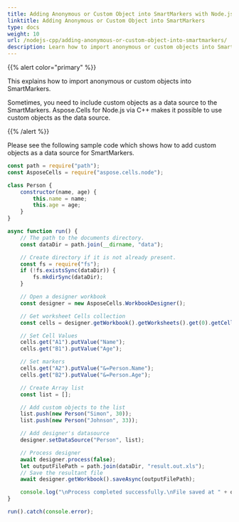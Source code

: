 ```yaml
---  
title: Adding Anonymous or Custom Object into SmartMarkers with Node.js via C++  
linktitle: Adding Anonymous or Custom Object into SmartMarkers  
type: docs  
weight: 10  
url: /nodejs-cpp/adding-anonymous-or-custom-object-into-smartmarkers/  
description: Learn how to import anonymous or custom objects into SmartMarkers using Aspose.Cells for Node.js via C++.  
---  
```


{{% alert color="primary" %}}  

This explains how to import anonymous or custom objects into SmartMarkers.  

Sometimes, you need to include custom objects as a data source to the SmartMarkers. Aspose.Cells for Node.js via C++ makes it possible to use custom objects as the data source.  

{{% /alert %}}  

Please see the following sample code which shows how to add custom objects as a data source for SmartMarkers.

```javascript
const path = require("path");
const AsposeCells = require("aspose.cells.node");

class Person {
    constructor(name, age) {
        this.name = name;
        this.age = age;
    }
}

async function run() {
    // The path to the documents directory.
    const dataDir = path.join(__dirname, "data");

    // Create directory if it is not already present.
    const fs = require("fs");
    if (!fs.existsSync(dataDir)) {
        fs.mkdirSync(dataDir);
    }

    // Open a designer workbook
    const designer = new AsposeCells.WorkbookDesigner();

    // Get worksheet Cells collection
    const cells = designer.getWorkbook().getWorksheets().get(0).getCells();

    // Set Cell Values
    cells.get("A1").putValue("Name");
    cells.get("B1").putValue("Age");

    // Set markers
    cells.get("A2").putValue("&=Person.Name");
    cells.get("B2").putValue("&=Person.Age");

    // Create Array list
    const list = [];

    // Add custom objects to the list
    list.push(new Person("Simon", 30));
    list.push(new Person("Johnson", 33));

    // Add designer's datasource
    designer.setDataSource("Person", list);

    // Process designer
    await designer.process(false);
    let outputFilePath = path.join(dataDir, "result.out.xls");
    // Save the resultant file
    await designer.getWorkbook().saveAsync(outputFilePath);

    console.log("\nProcess completed successfully.\nFile saved at " + outputFilePath);
}

run().catch(console.error);
```  
  
